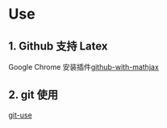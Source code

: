 # Use
## 1. Github 支持 Latex
Google Chrome 安装插件[github-with-mathjax](https://chrome.google.com/webstore/detail/github-with-mathjax/ioemnmodlmafdkllaclgeombjnmnbima)
## 2. git 使用
[git-use](./git-use.md)
